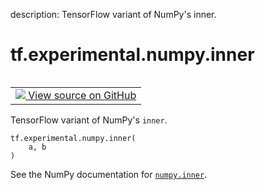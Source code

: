 description: TensorFlow variant of NumPy's inner.

<div itemscope itemtype="http://developers.google.com/ReferenceObject">
<meta itemprop="name" content="tf.experimental.numpy.inner" />
<meta itemprop="path" content="Stable" />
</div>

# tf.experimental.numpy.inner

<!-- Insert buttons and diff -->

<table class="tfo-notebook-buttons tfo-api nocontent" align="left">
<td>
  <a target="_blank" href="https://github.com/tensorflow/tensorflow/blob/r2.4/tensorflow/python/ops/numpy_ops/np_math_ops.py#L249-L259">
    <img src="https://www.tensorflow.org/images/GitHub-Mark-32px.png" />
    View source on GitHub
  </a>
</td>
</table>



TensorFlow variant of NumPy's `inner`.

<pre class="devsite-click-to-copy prettyprint lang-py tfo-signature-link">
<code>tf.experimental.numpy.inner(
    a, b
)
</code></pre>



<!-- Placeholder for "Used in" -->

See the NumPy documentation for [`numpy.inner`](https://numpy.org/doc/1.16/reference/generated/numpy.inner.html).